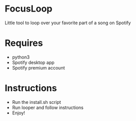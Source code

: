 # FocusLoop
Little tool to loop over your favorite part of a song on Spotify

# Requires

- python3
- Spotify desktop app
- Spotify premium account

# Instructions

- Run the install.sh script
- Run looper and follow instructions
- Enjoy!
